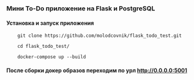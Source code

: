 ### Мини To-Do приложение на Flask и PostgreSQL


#### Установка и запуск приложения


```commandline
    git clone https://github.com/molodcovnik/flask_todo_test.git
```
```commandline
    cd flask_todo_test/
```

```commandline
    docker-compose up --build
```


#### После сборки докер образов переходим по урл http://0.0.0.0:5001
